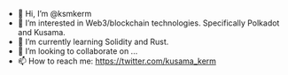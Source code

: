 - 👋 Hi, I’m @ksmkerm
- 👀 I’m interested in Web3/blockchain technologies. Specifically Polkadot and Kusama.
- 🌱 I’m currently learning Solidity and Rust.
- 💞️ I’m looking to collaborate on ...
- 📫 How to reach me: https://twitter.com/kusama_kerm
